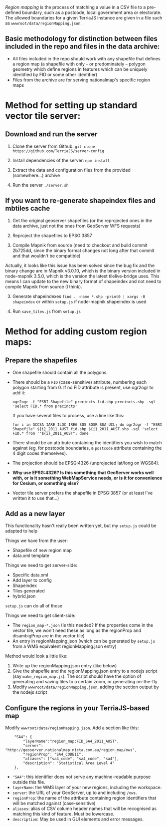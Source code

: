*Region mapping* is the process of matching a value in a CSV file to a pre-defined boundary, such as a postcode, local government area or electorate. The allowed boundaries for a given TerriaJS instance are given in a file such as `wwwroot/data/regionMapping.json`.

## Basic methodology for distinction between files included in the repo and files in the data archive:

- All files included in the repo should work with any shapefile that defines a region map (a shapefile with only – or predominately – polygon geometry which define regions in features which can be uniquely identified by FID or some other identifier)
- Files from the archive are for serving nationalmap's specific region maps

# Method for setting up standard vector tile server:

## Download and run the server

1. Clone the server from Github:
    `git clone https://github.com/TerriaJS/server-config`

2. Install dependencies of the server:
    `npm install`

3. Extract the data and configuration files from the provided (somewhere...) archive

4. Run the server `./server.sh`

## If you want to re-generate shapeindex files and mbtiles cache

1. Get the original geoserver shapefiles (or the reprojected ones in the data archive, just not the ones from GeoServer WFS requests)

2. Reproject the shapefiles to EPSG:3857

2. Compile Mapnik from source (need to checkout and build commit 2b725dd, since the binary format changes not long after that commit and that wouldn't be compatible)

Actually, it looks like this issue has been solved since the bug fix and the binary change are in Mapnik v3.0.10, which is the binary version included in node-mapnik 3.5.0, which is the version the latest tilelive-bridge uses. This means I can update to the new binary format of shapeindex and not need to compile Mapnik from source (I think).

3. Generate shapeindexes `find . -name *.shp -print0 | xargs -0 shapeindex` or within `setup.js` if node-mapnik shapeindex is used

4. Run `save_tiles.js` from `setup.js`

# Method for adding custom region maps:

## Prepare the shapefiles

  * One shapefile should contain all the polygons.
  * There should be a `FID` (case-sensitive) attribute, numbering each polygon starting from 0. If no FID attribute is present, use ogr2ogr to add it:

    `ogr2ogr -f "ESRI Shapefile" precincts-fid.shp precincts.shp -sql 'select FID,* from precincts'`

    If you have several files to process, use a line like this:

    `for i in GCCSA IARE ILOC IREG SOS SOSR SUA UCL; do ogr2ogr -f "ESRI Shapefile" ${i}_2011_AUST_fid.shp ${i}_2011_AUST.shp -sql 'select FID,* from '"${i}_2011_AUST"; done`

  * There should be an attribute containing the identifiers you wish to match against (eg, for postcode boundaries, a `postcode` attribute containing the 4 digit codes themselves).
  * The projection should be EPSG:4326 (unprojected lat/long on WGS84).
  * **Why use EPSG:4326? Is this something that GeoServer works well with, or is it something WebMapService needs, or is it for convenience for Cesium, or something else?**
  * Vector tile server prefers the shapefile in EPSG:3857 (or at least I've written it to use that...)

## Add as a new layer

This functionality hasn't really been written yet, but my `setup.js` could be adapted to help

Things we have from the user:
- Shapefile of new region map
- data.xml template

Things we need to get server-side:
- Specific data.xml
- Add layer to config
- Shapeindex
- Tiles generated
- hybrid.json

`setup.js` can do all of those

Things we need to get client-side:
- The `region_map-*.json` (Is this needed? If the properties come in the vector tile, we won't need these as long as the regionProp and disambigProp are in the vector tile)
- An entry in regionMapping.json (which can be generated by `setup.js` from a WMS equivalent regionMapping.json entry)

Method would look a little like:
1. Write up the regionMapping.json entry (like below)
2. Give the shapefile and the regionMapping.json entry to a nodejs script (say `make_region_map.js`). The script should have the option of generating and saving tiles to a certain zoom, or generating on-the-fly
3. Modify `wwwroot/data/regionMapping.json`, adding the section output by the nodejs script


## Configure the regions in your TerriaJS-based map

Modify `wwwroot/data/regionMapping.json`. Add a section like this:

        "SA4": {
            "layerName":"region_map:FID_SA4_2011_AUST",
            "server": "http://geoserver.nationalmap.nicta.com.au/region_map/ows",
            "regionProp": "SA4_CODE11",
            "aliases": ["sa4_code", "sa4_code", "sa4"],
            "description": "Statistical Area Level 4"
        },

* `"SA4"`: this identifier does not serve any machine-readable purpose outside this file.
* `layerName`: the WMS layer of your new regions, including the workspace.
* `server`: the URL of your GeoServer, up to and including `/ows`.
* `regionProp`: the name of the attribute containing region identifiers that will be matched against (case-sensitive)
* `aliases`: alias of CSV column header names that will be recognised as matching this kind of feature. Must be lowercase.
* `description`: May be used in GUI elements and error messages.
